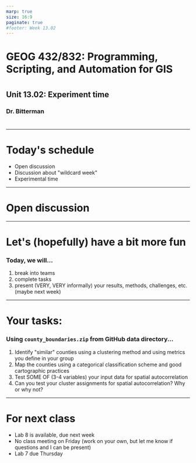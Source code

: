 ```yaml
---
marp: true
size: 16:9 
paginate: true
#footer: Week 13.02
---
```



# GEOG 432/832: Programming, Scripting, and Automation for GIS

#

## Unit 13.02: Experiment time

### Dr. Bitterman

#

--- 

# Today's schedule

- Open discussion
- Discussion about "wildcard week"
- Experimental time

---

# Open discussion

---


# Let's (hopefully) have a bit more fun

### Today, we will...
  1. break into teams
  2. complete tasks
  3. present (VERY, VERY informally) your results, methods, challenges, etc. (maybe next week)

---

# Your tasks:

### Using ```county_boundaries.zip``` from GitHub data directory...

1. Identify "similar" counties using a clustering method and using metrics you define in your group
2. Map the counties using a categorical classification scheme and good cartographic practices
3. Test SOME OF (3-4 variables) your input data for spatial autocorrelation
4. Can you test your cluster assignments for spatial autocorrelation? Why or why not?

---

# For next class

- Lab 8 is available, due next week
- No class meeting on Friday (work on your own, but let me know if questions and I can be present)
- Lab 7 due Thursday



